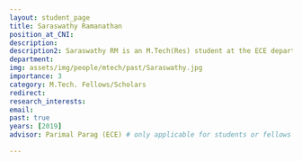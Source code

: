```yaml
---
layout: student_page
title: Saraswathy Ramanathan
position_at_CNI: 
description: 
description2: Saraswathy RM is an M.Tech(Res) student at the ECE department working under the guidance of Prof. Parimal Parag. She received her B.E from PES Institute of Technology in the year 2016. She is broadly interested in Queuing theory and networks. Her current research work focuses on design and implementation of distributed storage systems.
department:
img: assets/img/people/mtech/past/Saraswathy.jpg
importance: 3
category: M.Tech. Fellows/Scholars
redirect: 
research_interests: 
email: 
past: true
years: [2019]
advisor: Parimal Parag (ECE) # only applicable for students or fellows

---
```


